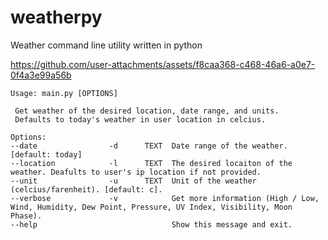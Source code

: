 # weatherpy
Weather command line utility written in python

https://github.com/user-attachments/assets/f8caa368-c468-46a6-a0e7-0f4a3e99a56b

```
Usage: main.py [OPTIONS]

 Get weather of the desired location, date range, and units.
 Defaults to today's weather in user location in celcius.

Options: 
--date                -d      TEXT  Date range of the weather. [default: today]
--location            -l      TEXT  The desired locaiton of the weather. Deafults to user's ip location if not provided.
--unit                -u      TEXT  Unit of the weather (celcius/farenheit). [default: c].
--verbose             -v            Get more information (High / Low, Wind, Humidity, Dew Point, Pressure, UV Index, Visibility, Moon Phase).
--help                              Show this message and exit.
```
